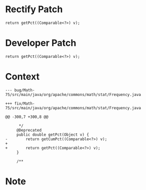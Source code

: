# Rectify Patch

```
return getPct((Comparable<?>) v);
```

# Developer Patch

```
return getPct((Comparable<?>) v);
```

# Context

```
--- bug/Math-75/src/main/java/org/apache/commons/math/stat/Frequency.java

+++ fix/Math-75/src/main/java/org/apache/commons/math/stat/Frequency.java

@@ -300,7 +300,8 @@

      */
     @Deprecated
     public double getPct(Object v) {
-        return getCumPct((Comparable<?>) v);
+
+        return getPct((Comparable<?>) v);
     }
 
     /**
```

# Note

